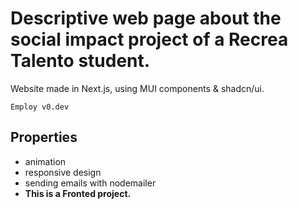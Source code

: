 # Descriptive web page about the social impact project of a Recrea Talento student.

Website made in Next.js, using MUI components & shadcn/ui.

`Employ v0.dev`

## Properties
- animation
- responsive design
- sending emails with nodemailer
- **This is a Fronted project.**
